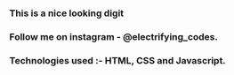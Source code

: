 ### This is a nice looking digit

### Follow me on instagram - @electrifying_codes.

### Technologies used :- HTML, CSS and Javascript.
